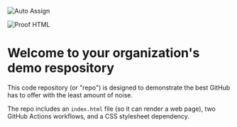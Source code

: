 ![Auto Assign](https://github.com/barkbank/demo-repository/actions/workflows/auto-assign.yml/badge.svg)

![Proof HTML](https://github.com/barkbank/demo-repository/actions/workflows/proof-html.yml/badge.svg)

# Welcome to your organization's demo respository
This code repository (or "repo") is designed to demonstrate the best GitHub has to offer with the least amount of noise.

The repo includes an `index.html` file (so it can render a web page), two GitHub Actions workflows, and a CSS stylesheet dependency.
